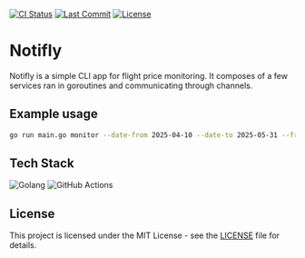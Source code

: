 [![CI Status](https://github.com/sunba23/notifly/actions/workflows/release.yml/badge.svg)](https://github.com/sunba23/notifly/actions/workflows/release.yml)
[![Last Commit](https://img.shields.io/github/last-commit/sunba23/notifly)](https://github.com/sunba23/notifly/commits/master)
[![License](https://img.shields.io/badge/License-MIT-blue.svg)](https://github.com/sunba23/notifly/blob/master/LICENSE)

# Notifly

Notifly is a simple CLI app for flight price monitoring. It composes of a few services ran in goroutines and communicating through channels.

## Example usage

```sh
go run main.go monitor --date-from 2025-04-10 --date-to 2025-05-31 --from WRO --to STN --noti-price 500
```

## Tech Stack

![Golang](https://img.shields.io/badge/Go-00ADD8?style=for-the-badge&logo=go&logoColor=white)
![GitHub Actions](https://img.shields.io/badge/GitHub_Actions-2088FF?style=for-the-badge&logo=github-actions&logoColor=white)

## License
This project is licensed under the MIT License - see the [LICENSE](LICENSE) file for details.

